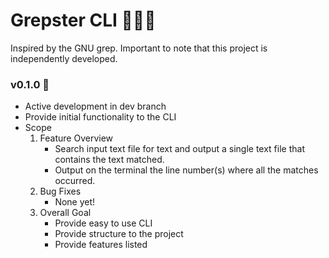 # Grepster CLI 🚀🚀🚀

Inspired by the GNU grep. Important to note that this project is independently developed.

### v0.1.0 🎉
- Active development in dev branch
- Provide initial functionality to the CLI
- Scope
  1. Feature Overview
     - Search input text file for text and output a single text file that contains the text matched.
     - Output on the terminal the line number(s) where all the matches occurred.
  2. Bug Fixes
     - None yet!
  3. Overall Goal
     - Provide easy to use CLI
     - Provide structure to the project
     - Provide features listed
